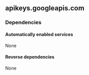 ## apikeys.googleapis.com

### Dependencies

#### Automatically enabled services

None

#### Reverse dependencies

None

